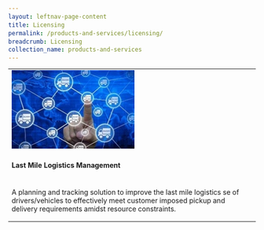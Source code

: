 ```yaml
---
layout: leftnav-page-content
title: Licensing
permalink: /products-and-services/licensing/
breadcrumb: Licensing
collection_name: products-and-services
---
```

<table>
  <tr rowspan="2">
    <td>
        <img src="/images/sme_tech_solution_1.jpg" align="left" style="width:250px;height:160px;">
    </td>
  </tr>
  <tr>
    <td>
      <h4>Last Mile Logistics Management</h4>
    </td>
  </tr>
  <tr>
    <td>
        <p>A planning and tracking solution to improve the last mile logistics se of drivers/vehicles to effectively meet customer imposed pickup and delivery requirements amidst resource constraints.</p>
    </td>
  </tr>
</table>
